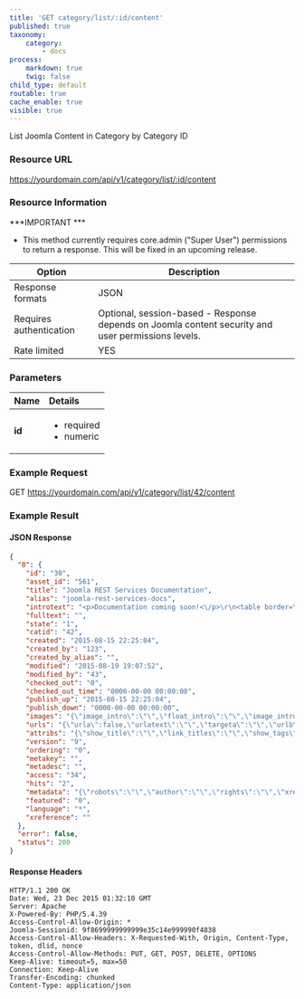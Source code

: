 ```yaml
---
title: 'GET category/list/:id/content'
published: true
taxonomy:
    category:
        - docs
process:
    markdown: true
    twig: false
child_type: default
routable: true
cache_enable: true
visible: true
---
```


List Joomla Content in Category by Category ID

### Resource URL
https://yourdomain.com/api/v1/category/list/:id/content

### Resource Information

***IMPORTANT ***
- This method currently requires core.admin ("Super User") permissions to return a response. This will be fixed in an upcoming release.

| Option | Description |
| ------ | ----------- |
| Response formats   | JSON |
| Requires authentication | Optional, session-based - Response depends on Joomla content security and user permissions levels. |
| Rate limited    | YES |

### Parameters

|  Name  |  Details  |  
|  :-----          |  :-----          |
|  **id** | <ul><li>required</li><li>numeric</li></ul> |



### Example Request

GET
https://yourdomain.com/api/v1/category/list/42/content

### Example Result

#### JSON Response

```json
{
  "0": {
    "id": "30",
    "asset_id": "561",
    "title": "Joomla REST Services Documentation",
    "alias": "joomla-rest-services-docs",
    "introtext": "<p>Documentation coming soon!<\/p>\r\n<table border=\"0\">\r\n<tbody>\r\n<tr>\r\n<td>Sample Content A<\/td>\r\n<td>Sample Content B<\/td>\r\n<td>Sample Content C<\/td>\r\n<td>Sample Content D<\/td>\r\n<\/tr>\r\n<tr>\r\n<td>row 1<\/td>\r\n<td>&nbsp;<\/td>\r\n<td>&nbsp;<\/td>\r\n<td>&nbsp;<\/td>\r\n<\/tr>\r\n<tr>\r\n<td>row 2<\/td>\r\n<td>&nbsp;<\/td>\r\n<td>&nbsp;<\/td>\r\n<td>&nbsp;<\/td>\r\n<\/tr>\r\n<tr>\r\n<td>row 3<\/td>\r\n<td>&nbsp;<\/td>\r\n<td>&nbsp;<\/td>\r\n<td>&nbsp;<\/td>\r\n<\/tr>\r\n<\/tbody>\r\n<\/table>",
    "fulltext": "",
    "state": "1",
    "catid": "42",
    "created": "2015-08-15 22:25:04",
    "created_by": "123",
    "created_by_alias": "",
    "modified": "2015-08-19 19:07:52",
    "modified_by": "43",
    "checked_out": "0",
    "checked_out_time": "0000-00-00 00:00:00",
    "publish_up": "2015-08-15 22:25:04",
    "publish_down": "0000-00-00 00:00:00",
    "images": "{\"image_intro\":\"\",\"float_intro\":\"\",\"image_intro_alt\":\"\",\"image_intro_caption\":\"\",\"image_fulltext\":\"\",\"float_fulltext\":\"\",\"image_fulltext_alt\":\"\",\"image_fulltext_caption\":\"\"}",
    "urls": "{\"urla\":false,\"urlatext\":\"\",\"targeta\":\"\",\"urlb\":false,\"urlbtext\":\"\",\"targetb\":\"\",\"urlc\":false,\"urlctext\":\"\",\"targetc\":\"\"}",
    "attribs": "{\"show_title\":\"\",\"link_titles\":\"\",\"show_tags\":\"\",\"show_intro\":\"\",\"info_block_position\":\"\",\"show_category\":\"\",\"link_category\":\"\",\"show_parent_category\":\"\",\"link_parent_category\":\"\",\"show_author\":\"\",\"link_author\":\"\",\"show_create_date\":\"\",\"show_modify_date\":\"\",\"show_publish_date\":\"\",\"show_item_navigation\":\"\",\"show_icons\":\"\",\"show_print_icon\":\"\",\"show_email_icon\":\"\",\"show_vote\":\"\",\"show_hits\":\"\",\"show_noauth\":\"\",\"urls_position\":\"\",\"alternative_readmore\":\"\",\"article_layout\":\"\",\"show_publishing_options\":\"\",\"show_article_options\":\"\",\"show_urls_images_backend\":\"\",\"show_urls_images_frontend\":\"\"}",
    "version": "9",
    "ordering": "0",
    "metakey": "",
    "metadesc": "",
    "access": "34",
    "hits": "2",
    "metadata": "{\"robots\":\"\",\"author\":\"\",\"rights\":\"\",\"xreference\":\"\"}",
    "featured": "0",
    "language": "*",
    "xreference": ""
  },
  "error": false,
  "status": 200
}
```
#### Response Headers
```
HTTP/1.1 200 OK
Date: Wed, 23 Dec 2015 01:32:10 GMT
Server: Apache
X-Powered-By: PHP/5.4.39
Access-Control-Allow-Origin: *
Joomla-Sessionid: 9f8699999999999e35c14e999990f4838
Access-Control-Allow-Headers: X-Requested-With, Origin, Content-Type, token, dlid, nonce
Access-Control-Allow-Methods: PUT, GET, POST, DELETE, OPTIONS
Keep-Alive: timeout=5, max=50
Connection: Keep-Alive
Transfer-Encoding: chunked
Content-Type: application/json
```